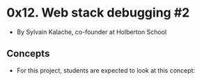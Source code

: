 # 0x12. Web stack debugging #2
- By Sylvain Kalache, co-founder at Holberton School
## Concepts
- For this project, students are expected to look at this concept:


